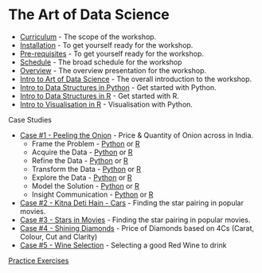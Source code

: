 # The Art of Data Science

- [Curriculum](curriculum.md) - The scope of the workshop.
- [Installation](/installation) - To get yourself ready for the workshop.
- [Pre-requisites](pre-requisites.md) - To get yourself ready for the workshop.
- [Schedule](schedule.md) - The broad schedule for the workshop
- [Overview](overview.md) - The overview presentation for the workshop.
- [Intro to Art of Data Science](/notebook/Intro-Art-of-Data-Science.ipynb) - The overall introduction to the workshop.
- [Intro to Data Structures in Python](/notebook/Intro-Python.ipynb) - Get started with Python.
- [Intro to Data Structures in R](/notebook/intro-to-r.ipynb) - Get started with R.
- [Intro to Visualisation in R](/notebook/intro-viz.ipynb) - Visualisation with Python.

Case Studies
- [Case #1 - Peeling the Onion](/notebook/onion) - Price & Quantity of Onion across in India.
    - Frame the Problem - [Python](/notebook/onion/1-Frame.ipynb) or  [R](/notebook/onion/1-Frame-R.ipynb)
    - Acquire the Data - [Python](/notebook/onion/2-Acquire.ipynb) or [R](/notebook/onion/2-Acquire.ipynb)
    - Refine the Data - [Python](/notebook/onion/3-Refine.ipynb) or [R](/onion/3-Refine-R.ipynb)
    - Transform the Data - [Python](/notebook/onion/4-Transform.ipynb) or [R](/onion/3-Refine-R.ipynb)
    - Explore the Data - [Python](/notebook/onion/5-Explore.ipynb) or [R](/onion/5-Explore-R.ipynb)
    - Model the Solution - [Python](/notebook/onion/6-Model.ipynb) or [R](/onion/6-Model-R.ipynb)
    - Insight Communication - [Python](/notebook/onion/7-Insight.ipynb) or  [R](/onion/7-Insight-R.ipynb)
- [Case #2 - Kitna Deti Hain - Cars](/cars/Movies.ipynb) - Finding the star pairing in popular movies.
- [Case #3 - Stars in Movies](/movies/Movies.ipynb) - Finding the star pairing in popular movies.
- [Case #4 - Shining Diamonds](/diamonds/Diamonds.ipynb) - Price of Diamonds based on 4Cs (Carat, Colour, Cut and Clarity)
- [Case #5 - Wine Selection](/wine/Wine.ipynb) - Selecting a good Red Wine to drink

[Practice Exercises](/exercise.md)
